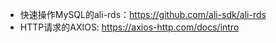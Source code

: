 

- 快速操作MySQL的ali-rds：https://github.com/ali-sdk/ali-rds
- HTTP请求的AXIOS: https://axios-http.com/docs/intro
